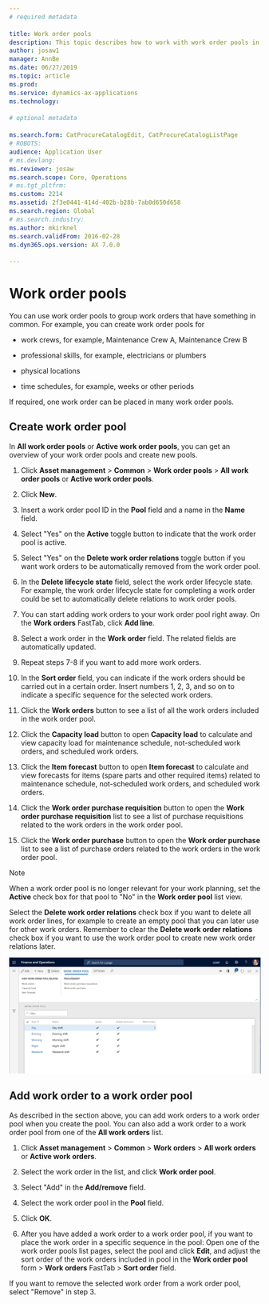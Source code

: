 ```yaml
---
# required metadata

title: Work order pools
description: This topic describes how to work with work order pools in Asset Management.
author: josaw1
manager: AnnBe
ms.date: 06/27/2019
ms.topic: article
ms.prod: 
ms.service: dynamics-ax-applications
ms.technology: 

# optional metadata

ms.search.form: CatProcureCatalogEdit, CatProcureCatalogListPage
# ROBOTS: 
audience: Application User
# ms.devlang: 
ms.reviewer: josaw
ms.search.scope: Core, Operations
# ms.tgt_pltfrm: 
ms.custom: 2214
ms.assetid: 2f3e0441-414d-402b-b28b-7ab0d650d658
ms.search.region: Global
# ms.search.industry: 
ms.author: mkirknel
ms.search.validFrom: 2016-02-28
ms.dyn365.ops.version: AX 7.0.0

---
```


# Work order pools


You can use work order pools to group work orders that have something in common. For example, you can create work order pools for

- work crews, for example, Maintenance Crew A, Maintenance Crew B  

- professional skills, for example, electricians or plumbers  

- physical locations  

- time schedules, for example, weeks or other periods  


If required, one work order can be placed in many work order pools.


## Create work order pool

In **All work order pools** or **Active work order pools**, you can get an overview of your work order pools and create new pools.

1. Click **Asset management** > **Common** > **Work order pools** > **All work order pools** or **Active work order pools**.

2. Click **New**.

3. Insert a work order pool ID in the **Pool** field and a name in the **Name** field.

4. Select "Yes" on the **Active** toggle button to indicate that the work order pool is active.

5. Select "Yes" on the **Delete work order relations** toggle button if you want work orders to be automatically removed from the work order pool.

6. In the **Delete lifecycle state** field, select the work order lifecycle state. For example, the work order lifecycle state for completing a work order could be set to automatically delete relations to work order pools.

7. You can start adding work orders to your work order pool right away. On the **Work orders** FastTab, click **Add line**.

8. Select a work order in the **Work order** field. The related fields are automatically updated.

9. Repeat steps 7-8 if you want to add more work orders.

10. In the **Sort order** field, you can indicate if the work orders should be carried out in a certain order. Insert numbers 1, 2, 3, and so on to indicate a specific sequence for the selected work orders.

11. Click the **Work orders** button to see a list of all the work orders included in the work order pool.

12. Click the **Capacity load** button to open **Capacity load** to calculate and view capacity load for maintenance schedule, not-scheduled work orders, and scheduled work orders.

13. Click the **Item forecast** button to open **Item forecast** to calculate and view forecasts for items (spare parts and other required items) related to maintenance schedule, not-scheduled work orders, and scheduled work orders.

14. Click the **Work order purchase requisition** button to open the **Work order purchase requisition** list to see a list of purchase requisitions related to the work orders in the work order pool.

15. Click the **Work order purchase** button to open the **Work order purchase** list to see a list of purchase orders related to the work orders in the work order pool.

>[!NOTE]
>When a work order pool is no longer relevant for your work planning, set the **Active** check box for that pool to "No" in the **Work order pool** list view.

Select the **Delete work order relations** check box if you want to delete all work order lines, for example to create an empty pool that you can later use for other work orders. Remember to clear the **Delete work order relations** check box if you want to use the work order pool to create new work order relations later.


![Figure 1](media/22-work-orders.png)


## Add work order to a work order pool

As described in the section above, you can add work orders to a work order pool when you create the pool. You can also add a work order to a work order pool from one of the **All work orders** list.

1. Click **Asset management** > **Common** > **Work orders** > **All work orders** or **Active work orders**.

2. Select the work order in the list, and click **Work order pool**.

3. Select "Add" in the **Add/remove** field.

4. Select the work order pool in the **Pool** field.

5. Click **OK**.

6. After you have added a work order to a work order pool, if you want to place the work order in a specific sequence in the pool: Open one of the work order pools list pages, select the pool and click **Edit**, and adjust the sort order of the work orders included in pool in the **Work order pool** form > **Work orders** FastTab > **Sort order** field.

If you want to remove the selected work order from a work order pool, select "Remove" in step 3.

